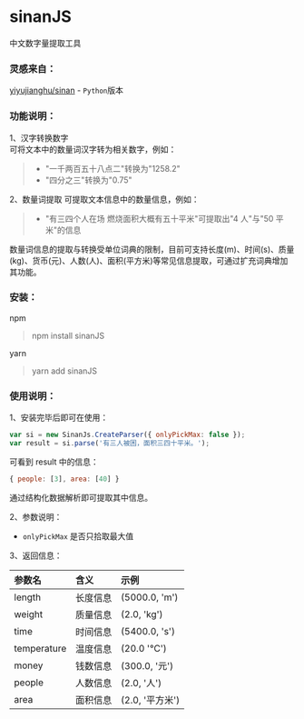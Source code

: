# sinanJS

中文数字量提取工具

### 灵感来自：

[yiyujianghu/sinan](https://github.com/yiyujianghu/sinan) - `Python`版本

### 功能说明：

1、汉字转换数字  
可将文本中的数量词汉字转为相关数字，例如：

> -   "一千两百五十八点二"转换为"1258.2"
> -   "四分之三"转换为"0.75"

2、数量词提取
可提取文本信息中的数量信息，例如：

> -   "有三四个人在场 燃烧面积大概有五十平米"可提取出"4 人"与"50 平米"的信息

数量词信息的提取与转换受单位词典的限制，目前可支持长度(m)、时间(s)、质量(kg)、货币(元)、人数(人)、面积(平方米)等常见信息提取，可通过扩充词典增加其功能。

### 安装：

npm

> npm install sinanJS

yarn

> yarn add sinanJS

### 使用说明：

1、安装完毕后即可在使用：

```js
var si = new SinanJs.CreateParser({ onlyPickMax: false });
var result = si.parse('有三人被困，面积三四十平米。');
```

可看到 result 中的信息：

```js
{ people: [3], area: [40] }
```

通过结构化数据解析即可提取其中信息。

2、参数说明：

-   `onlyPickMax` 是否只拾取最大值

3、返回信息：

| 参数名      | 含义     | 示例            |
| :---------- | :------- | :-------------- |
| length      | 长度信息 | (5000.0, 'm')   |
| weight      | 质量信息 | (2.0, 'kg')     |
| time        | 时间信息 | (5400.0, 's')   |
| temperature | 温度信息 | (20.0 '℃')      |
| money       | 钱数信息 | (300.0, '元')   |
| people      | 人数信息 | (2.0, '人')     |
| area        | 面积信息 | (2.0, '平方米') |
